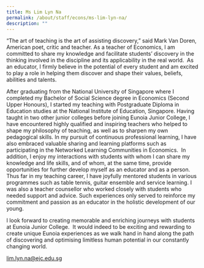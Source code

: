 ```yaml
---
title: Ms Lim Lyn Na
permalink: /about/staff/econs/ms-lim-lyn-na/
description: ""
---
```


“The art of teaching is the art of assisting discovery,” said Mark Van Doren, American poet, critic and teacher. As a teacher of Economics, I am committed to share my knowledge and facilitate students’ discovery in the thinking involved in the discipline and its applicability in the real world.  As an educator, I firmly believe in the potential of every student and am excited to play a role in helping them discover and shape their values, beliefs, abilities and talents.

After graduating from the National University of Singapore where I completed my Bachelor of Social Science degree in Economics (Second Upper Honours), I started my teaching with Postgraduate Diploma in Education studies at the National Institute of Education, Singapore. Having taught in two other junior colleges before joining Eunoia Junior College, I have encountered highly qualified and inspiring teachers who helped to shape my philosophy of teaching, as well as to sharpen my own pedagogical skills. In my pursuit of continuous professional learning, I have also embraced valuable sharing and learning platforms such as participating in the Networked Learning Communities in Economics.  In addition, I enjoy my interactions with students with whom I can share my knowledge and life skills, and of whom, at the same time, provide opportunities for further develop myself as an educator and as a person. Thus far in my teaching career, I have joyfully mentored students in various programmes such as table tennis, guitar ensemble and service learning. I was also a teacher counsellor who worked closely with students who needed support and advice. Such experiences only served to reinforce my commitment and passion as an educator in the holistic development of our young.

I look forward to creating memorable and enriching journeys with students at Eunoia Junior College.  It would indeed to be exciting and rewarding to create unique Eunoia experiences as we walk hand in hand along the path of discovering and optimising limitless human potential in our constantly changing world.

[lim.lyn.na@ejc.edu.sg](mailto:lim.lyn.na@ejc.edu.sg)